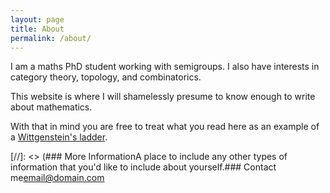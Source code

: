 ```yaml
---
layout: page
title: About
permalink: /about/
---
```


I am a maths PhD student working with semigroups. I also have interests in category theory, topology, and combinatorics.

This website is where I will shamelessly presume to know enough to write about mathematics.

With that in mind you are free to treat what you read here as an example of a <a href="https://en.wikipedia.org/wiki/Wittgenstein%27s_ladder">Wittgenstein's ladder</a>.


[//]: <> (### More InformationA place to include any other types of information that you'd like to include about yourself.### Contact me[email@domain.com](mailto:email@domain.com)
